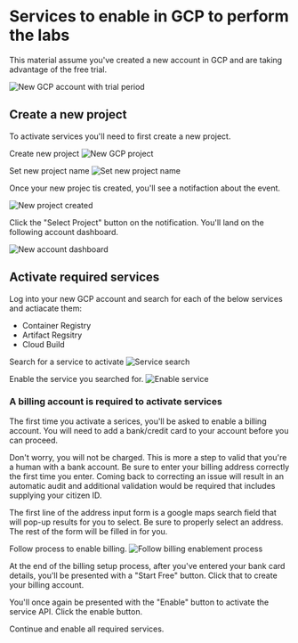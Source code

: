 # Services to enable in GCP to perform the labs

This material assume you've created a new account in GCP and are taking advantage of the free trial. 

![New GCP account with trial period](/docs/section_2/images/new-gcp-account-with-trial.png)

## Create a new project
To activate services you'll need to first create a new project.

Create new project
![New GCP project](/docs/section_2/images/create-gcp-project.png)

Set new project name
![Set new project name](/docs/section_2/images/set-new-project-name.png)

Once your new projec tis created, you'll see a notifaction about the event. 

![New project created](/docs/section_2/images/new-project-created.png)

Click the "Select Project" button on the notification. You'll land on the following account dashboard.

![New account dashboard](/docs/section_2/images/new-account-dashboard.png)

## Activate required services

Log into your new GCP account and search for each of the below services and actiacate them:
 - Container Registry
 - Artifact Regsitry
 - Cloud Build

 Search for a service to activate
 ![Service search](/docs/section_2/images/service-search.png)

 Enable the service you searched for.
 ![Enable service](/docs/section_2/images/enable-service.png)

### A billing account is required to activate services
 The first time you activate a serices, you'll be asked to enable a billing account. You will need to add a bank/credit card to your account before you can proceed. 

 Don't worry, you will not be charged. This is more a step to valid that you're a human with a bank account. Be sure to enter your billing address correctly the first time you enter. Coming back to correcting an issue will result in an automatic audit and additional validation would be required that includes supplying your citizen ID. 
 
 The first line of the address input form is a google maps search field that will pop-up results for you to select. Be sure to properly select an address. The rest of the form will be filled in for you.

 Follow process to enable billing.
 ![Follow billing enablement process](/docs/section_2/images/enable-billing.png)

 At the end of the billing setup process, after you've entered your bank card details, you'll be presented with a "Start Free" button. Click that to create your billing account.

 You'll once again be presented with the "Enable" button to activate the service API. Click the enable button.

 Continue and enable all required services.
